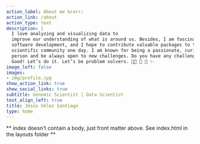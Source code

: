 ```yaml
---
action_label: About me &rarr;
action_link: /about
action_type: text
description: |
  I love analyzing and visualizing data to
  improve our understanding of what is around us. Besides, I am fascinated by
  software development, and I hope to contribute valuable packages to the
  scientific community one day. I am known for being a passionate, curious
  person and be always open to new challenges. Do you have any challenges?
  Good! Let’s do it. Let’s be problem solvers. 👨‍💻 🧐 🦉 ✨
image_left: false
images:
- img/profile.jpg
show_action_link: true
show_social_links: true
subtitle: Genomic Scientist | Data Scientist
text_align_left: true
title: Jesús Vélez Santiago
type: home
---
```


** index doesn't contain a body, just front matter above.
See index.html in the layouts folder **
